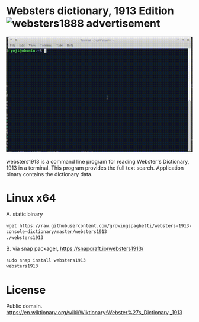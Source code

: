 # Websters dictionary, 1913 Edition ![websters1888 advertisement](https://en.wikipedia.org/wiki/Webster%27s_Dictionary#/media/File:Webster_27s_Dictionary_advertisement_-_1888_-_Project_Gutenberg_eText_13641.png)

![websters.gif](websters.gif)

websters1913 is a command line program for reading Webster's Dictionary, 1913 in a terminal. This program provides the full text search. Application binary contains the dictionary data.

# Linux x64

A. static binary

```
wget https://raw.githubusercontent.com/growingspaghetti/websters-1913-console-dictionary/master/websters1913
./websters1913
```

B. via snap packager, https://snapcraft.io/websters1913/

```
sudo snap install websters1913
websters1913
```

# License

Public domain. https://en.wiktionary.org/wiki/Wiktionary:Webster%27s_Dictionary,_1913
